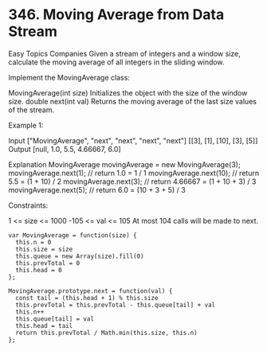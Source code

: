 # 346. Moving Average from Data Stream

Easy
Topics
Companies
Given a stream of integers and a window size, calculate the moving average of all integers in the sliding window.

Implement the MovingAverage class:

MovingAverage(int size) Initializes the object with the size of the window size.
double next(int val) Returns the moving average of the last size values of the stream.

Example 1:

Input
["MovingAverage", "next", "next", "next", "next"]
[[3], [1], [10], [3], [5]]
Output
[null, 1.0, 5.5, 4.66667, 6.0]

Explanation
MovingAverage movingAverage = new MovingAverage(3);
movingAverage.next(1); // return 1.0 = 1 / 1
movingAverage.next(10); // return 5.5 = (1 + 10) / 2
movingAverage.next(3); // return 4.66667 = (1 + 10 + 3) / 3
movingAverage.next(5); // return 6.0 = (10 + 3 + 5) / 3

Constraints:

1 <= size <= 1000
-105 <= val <= 105
At most 104 calls will be made to next.

```
var MovingAverage = function(size) {
  this.n = 0
  this.size = size
  this.queue = new Array(size).fill(0)
  this.prevTotal = 0
  this.head = 0
};

MovingAverage.prototype.next = function(val) {
  const tail = (this.head + 1) % this.size
  this.prevTotal = this.prevTotal - this.queue[tail] + val
  this.n++
  this.queue[tail] = val
  this.head = tail
  return this.prevTotal / Math.min(this.size, this.n)
};
```
